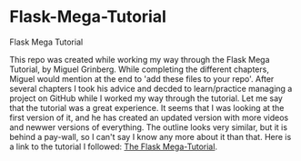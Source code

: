 # Flask-Mega-Tutorial
Flask Mega Tutorial

This repo was created while working my way through the Flask Mega Tutorial, by Miguel Grinberg.
While completing the different chapters, Miguel would mention at the end to 'add these files to your repo'. After several chapters I took his advice and decded to learn/practice managing a project on GitHub while I worked my way through the tutorial.
Let me say that the tutorial was a great experience. It seems that I was looking at the first version of it, and he has created an updated version with more videos and newwer versions of everything.  The outline looks very similar, but it is behind a pay-wall, so I can't say I know any more about it than that.
Here is a link to the tutorial I followed: [The Flask Mega-Tutorial](https://blog.miguelgrinberg.com/post/the-flask-mega-tutorial-part-i-hello-world).
